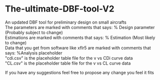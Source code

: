 # The-ultimate-DBF-tool-V2
An updated DBF tool for preliminary design on small aircrafts<br/>
The parameters are marked with comments that says: % Design parameter (Probably subject to change)<br/>
Estimations are marked with comments that says: % Estimation (Most likely to change)<br/>
Data that you get from software like xflr5 are marked with comments that says: %Analysis placeholder<br/>
"cdi.csv" is the placeholder table file for the v vs CDi curve data<br/>
"CL.csv" is the placeholder table file for the v vs CL curve data<br/>

If you have any suggestions feel free to propose any change you feel it fits

